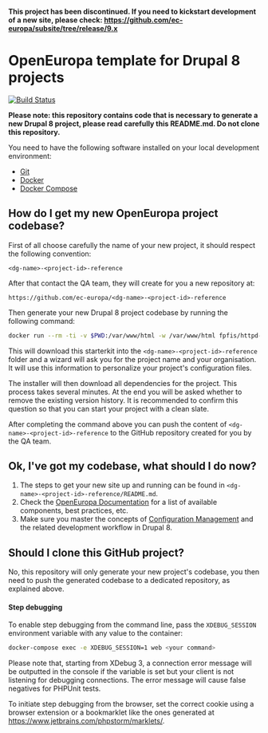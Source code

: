 **This project has been discontinued. If you need to kickstart development of a new site, please check: https://github.com/ec-europa/subsite/tree/release/9.x**

# OpenEuropa template for Drupal 8 projects

[![Build Status](https://drone.fpfis.eu/api/badges/openeuropa/drupal-site-template/status.svg?branch=master)](https://drone.fpfis.eu/openeuropa/drupal-site-template)

**Please note: this repository contains code that is necessary to generate
a new Drupal 8 project, please read carefully this README.md. Do not clone this repository.**

You need to have the following software installed on your local development environment:

* [Git](https://git-scm.com/)
* [Docker](https://docker.com/)
* [Docker Compose](https://docs.docker.com/compose/install/)

## How do I get my new OpenEuropa project codebase?

First of all choose carefully the name of your new project, it should respect the
following convention:

```
<dg-name>-<project-id>-reference
```

After that contact the QA team, they will create for you a new repository at:

```
https://github.com/ec-europa/<dg-name>-<project-id>-reference
```

Then generate your new Drupal 8 project codebase by running the following command:

```bash
docker run --rm -ti -v $PWD:/var/www/html -w /var/www/html fpfis/httpd-php-dev:7.3 composer create-project openeuropa/drupal-site-template --stability=dev --remove-vcs <dg-name>-<project-id>-reference
```

This will download this starterkit into the `<dg-name>-<project-id>-reference` folder and a
wizard will ask you for the project name and your organisation. It will use this
information to personalize your project's configuration files.

The installer will then download all dependencies for the project. This process
takes several minutes. At the end you will be asked whether to remove the
existing version history. It is recommended to confirm this question so that you
can start your project with a clean slate.

After completing the command above you can push the content of `<dg-name>-<project-id>-reference`
to the GitHub repository created for you by the QA team.

## Ok, I've got my codebase, what should I do now?

1. The steps to get your new site up and running can be found in
`<dg-name>-<project-id>-reference/README.md`.
2. Check the [OpenEuropa Documentation](https://github.com/openeuropa/documentation)
for a list of available components, best practices, etc.
3. Make sure you master the concepts of [Configuration Management](https://www.drupal.org/docs/8/configuration-management)
and the related development workflow in Drupal 8.

## Should I clone this GitHub project?

No, this repository will only generate your new project's codebase, you then need
to push the generated codebase to a dedicated repository, as explained above.

#### Step debugging

To enable step debugging from the command line, pass the `XDEBUG_SESSION` environment variable with any value to
the container:

```bash
docker-compose exec -e XDEBUG_SESSION=1 web <your command>
```

Please note that, starting from XDebug 3, a connection error message will be outputted in the console if the variable is
set but your client is not listening for debugging connections. The error message will cause false negatives for PHPUnit
tests.

To initiate step debugging from the browser, set the correct cookie using a browser extension or a bookmarklet
like the ones generated at https://www.jetbrains.com/phpstorm/marklets/.

